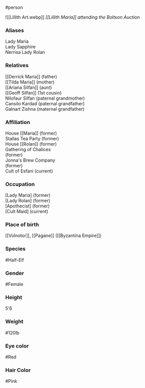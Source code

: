 #person 

![[Lillith Art.webp]] 
*[[Lillith Maria]] attending the Boltson Auction*

### Aliases
Lady Maria  
Lady Sapphire  
Nerrisa
Lady Rolan

### Relatives
[[Derrick Maria]] (father)  
[[Tilda Maria]] (mother)  
[[Ariana Silfan]] (aunt)  
[[Geoff Silfan]] (1st cousin)  
Nilofaur Silfan (paternal grandmother)  
Cansilo Kardad (paternal grandfather)  
Galnart Zishna (maternal grandfather)  

### Affiliation
House [[Maria]] (former)  
Stallas Tea Party (former)  
House [[Rolan]] (former)  
Gathering of Chalices  
(former)  
Jonna's Brew Company  
(former)  
Cult of Esfani (current)

### Occupation
[Lady Maria] (former)  
[Lady Rolan] (former)  
[Apothecist] (former)  
[Cult Maid] (current)

### Place of birth
[[Volnotor]], [[Pagane]]
([[Byzantina Empire]])

### Species
#Half-Elf

### Gender
#Female

### Height
5'6

### Weight
#120lb

### Eye color
#Red

### Hair Color
#Pink

